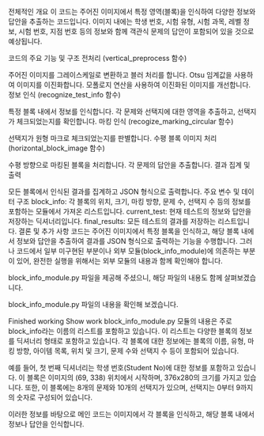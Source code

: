 전체적인 개요
이 코드는 주어진 이미지에서 특정 영역(블록)을 인식하여 다양한 정보와 답안을 추출하는 코드입니다. 이미지 내에는 학생 번호, 시험 유형, 시험 과목, 레벨 정보, 시험 번호, 지점 번호 등의 정보와 함께 객관식 문제의 답안이 포함되어 있을 것으로 예상됩니다.

코드의 주요 기능 및 구조
전처리 (vertical_preprocess 함수)

주어진 이미지를 그레이스케일로 변환하고 블러 처리를 합니다.
Otsu 임계값을 사용하여 이미지를 이진화합니다.
모폴로지 연산을 사용하여 이진화된 이미지를 개선합니다.
정보 인식 (recognize_test_info 함수)

특정 블록 내에서 정보를 인식합니다.
각 문제와 선택지에 대한 영역을 추출하고, 선택지가 체크되었는지를 확인합니다.
마킹 인식 (recogize_marking_circular 함수)

선택지가 원형 마크로 체크되었는지를 판별합니다.
수평 블록 이미지 처리 (horizontal_block_image 함수)

수평 방향으로 마킹된 블록을 처리합니다.
각 문제의 답안을 추출합니다.
결과 집계 및 출력

모든 블록에서 인식된 결과를 집계하고 JSON 형식으로 출력합니다.
주요 변수 및 데이터 구조
block_info: 각 블록의 위치, 크기, 마킹 방향, 문제 수, 선택지 수 등의 정보를 포함하는 모듈에서 가져온 리스트입니다.
current_test: 현재 테스트의 정보와 답안을 저장하는 딕셔너리입니다.
final_results: 모든 테스트의 결과를 저장하는 리스트입니다.
결론 및 추가 사항
코드는 주어진 이미지에서 특정 블록을 인식하고, 해당 블록 내에서 정보와 답안을 추출하여 결과를 JSON 형식으로 출력하는 기능을 수행합니다. 그러나 코드에서 일부 미구현된 부분이나 외부 모듈(block_info_module)에 의존하는 부분이 있어, 완전한 실행을 위해서는 외부 모듈의 내용과 함께 확인해야 합니다.

block_info_module.py 파일을 제공해 주셨으니, 해당 파일의 내용도 함께 살펴보겠습니다.

block_info_module.py 파일의 내용을 확인해 보겠습니다.

Finished working
Show work
block_info_module.py 모듈의 내용은 주로 block_info라는 이름의 리스트를 포함하고 있습니다. 이 리스트는 다양한 블록의 정보를 딕셔너리 형태로 포함하고 있습니다. 각 블록에 대한 정보에는 블록의 이름, 유형, 마킹 방향, 아이템 목록, 위치 및 크기, 문제 수와 선택지 수 등이 포함되어 있습니다.

예를 들어, 첫 번째 딕셔너리는 학생 번호(Student No)에 대한 정보를 포함하고 있습니다. 이 블록은 이미지의 (69, 338) 위치에서 시작하며, 376x280의 크기를 가지고 있습니다. 또한, 이 블록에는 8개의 문제와 10개의 선택지가 있으며, 선택지는 0부터 9까지의 숫자로 구성되어 있습니다.

이러한 정보를 바탕으로 메인 코드는 이미지에서 각 블록을 인식하고, 해당 블록 내에서 정보나 답안을 인식합니다.
